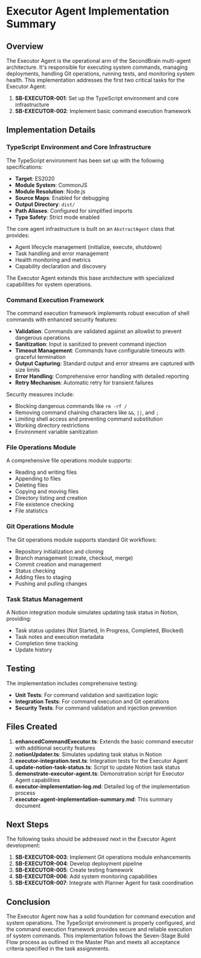 # Executor Agent Implementation Summary

## Overview

The Executor Agent is the operational arm of the SecondBrain multi-agent architecture. It's responsible for executing system commands, managing deployments, handling Git operations, running tests, and monitoring system health. This implementation addresses the first two critical tasks for the Executor Agent:

1. **SB-EXECUTOR-001**: Set up the TypeScript environment and core infrastructure
2. **SB-EXECUTOR-002**: Implement basic command execution framework

## Implementation Details

### TypeScript Environment and Core Infrastructure

The TypeScript environment has been set up with the following specifications:

- **Target**: ES2020
- **Module System**: CommonJS
- **Module Resolution**: Node.js
- **Source Maps**: Enabled for debugging
- **Output Directory**: `dist/`
- **Path Aliases**: Configured for simplified imports
- **Type Safety**: Strict mode enabled

The core agent infrastructure is built on an `AbstractAgent` class that provides:

- Agent lifecycle management (initialize, execute, shutdown)
- Task handling and error management
- Health monitoring and metrics
- Capability declaration and discovery

The Executor Agent extends this base architecture with specialized capabilities for system operations.

### Command Execution Framework

The command execution framework implements robust execution of shell commands with enhanced security features:

- **Validation**: Commands are validated against an allowlist to prevent dangerous operations
- **Sanitization**: Input is sanitized to prevent command injection
- **Timeout Management**: Commands have configurable timeouts with graceful termination
- **Output Capturing**: Standard output and error streams are captured with size limits
- **Error Handling**: Comprehensive error handling with detailed reporting
- **Retry Mechanism**: Automatic retry for transient failures

Security measures include:

- Blocking dangerous commands like `rm -rf /`
- Removing command chaining characters like `&&`, `||`, and `;`
- Limiting shell access and preventing command substitution
- Working directory restrictions
- Environment variable sanitization

### File Operations Module

A comprehensive file operations module supports:

- Reading and writing files
- Appending to files
- Deleting files
- Copying and moving files
- Directory listing and creation
- File existence checking
- File statistics

### Git Operations Module

The Git operations module supports standard Git workflows:

- Repository initialization and cloning
- Branch management (create, checkout, merge)
- Commit creation and management
- Status checking
- Adding files to staging
- Pushing and pulling changes

### Task Status Management

A Notion integration module simulates updating task status in Notion, providing:

- Task status updates (Not Started, In Progress, Completed, Blocked)
- Task notes and execution metadata
- Completion time tracking
- Update history

## Testing

The implementation includes comprehensive testing:

- **Unit Tests**: For command validation and sanitization logic
- **Integration Tests**: For command execution and Git operations
- **Security Tests**: For command validation and injection prevention

## Files Created

1. **enhancedCommandExecutor.ts**: Extends the basic command executor with additional security features
2. **notionUpdater.ts**: Simulates updating task status in Notion
3. **executor-integration.test.ts**: Integration tests for the Executor Agent
4. **update-notion-task-status.ts**: Script to update Notion task status
5. **demonstrate-executor-agent.ts**: Demonstration script for Executor Agent capabilities
6. **executor-implementation-log.md**: Detailed log of the implementation process
7. **executor-agent-implementation-summary.md**: This summary document

## Next Steps

The following tasks should be addressed next in the Executor Agent development:

1. **SB-EXECUTOR-003**: Implement Git operations module enhancements
2. **SB-EXECUTOR-004**: Develop deployment pipeline
3. **SB-EXECUTOR-005**: Create testing framework
4. **SB-EXECUTOR-006**: Add system monitoring capabilities
5. **SB-EXECUTOR-007**: Integrate with Planner Agent for task coordination

## Conclusion

The Executor Agent now has a solid foundation for command execution and system operations. The TypeScript environment is properly configured, and the command execution framework provides secure and reliable execution of system commands. This implementation follows the Seven-Stage Build Flow process as outlined in the Master Plan and meets all acceptance criteria specified in the task assignments.